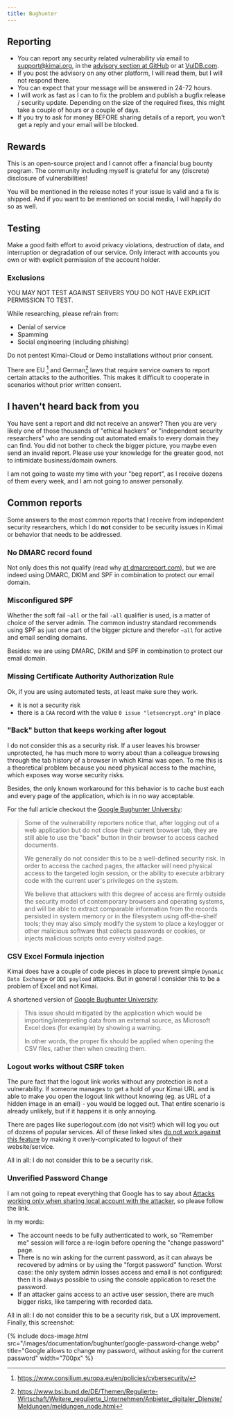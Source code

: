 ```yaml
---
title: Bughunter
---
```


## Reporting 

- You can report any security related vulnerability via email to [support@kimai.org](mailto:support@kimai.org), in the [advisory section at GitHub](https://github.com/kimai/kimai/security/advisories) or at [VulDB.com](https://vuldb.com/). 
- If you post the advisory on any other platform, I will read them, but I will not respond there.
- You can expect that your message will be answered in 24-72 hours.
- I will work as fast as I can to fix the problem and publish a bugfix release / security update. Depending on the size of the required fixes, this might take a couple of hours or a couple of days.
- If you try to ask for money BEFORE sharing details of a report, you won't get a reply and your email will be blocked.

## Rewards

This is an open-source project and I cannot offer a financial bug bounty program.
The community including myself is grateful for any (discrete) disclosure of vulnerabilities!

You will be mentioned in the release notes if your issue is valid and a fix is shipped. 
And if you want to be mentioned on social media, I will happily do so as well.

## Testing

Make a good faith effort to avoid privacy violations, destruction of data, and interruption or degradation of our service.
Only interact with accounts you own or with explicit permission of the account holder.

### Exclusions

YOU MAY NOT TEST AGAINST SERVERS YOU DO NOT HAVE EXPLICIT PERMISSION TO TEST.

While researching, please refrain from:

- Denial of service
- Spamming
- Social engineering (including phishing)

Do not pentest Kimai-Cloud or Demo installations without prior consent.

There are EU [^1] and German[^2] laws that require service owners to report certain attacks to the authorities.
This makes it difficult to cooperate in scenarios without prior written consent.

## I haven't heard back from you

You have sent a report and did not receive an answer?
Then you are very likely one of those thousands of "ethical hackers" or "independent security researchers" who are sending out automated emails to every domain they can find. 
You did not bother to check the bigger picture, you maybe even send an invalid report. Please use your knowledge for the greater good, not to intimidate business/domain owners. 

I am not going to waste my time with your "beg report", as I receive dozens of them every week, and I am not going to answer personally.

## Common reports

Some answers to the most common reports that I receive from independent security researchers, which I do **not** consider
to be security issues in Kimai or behavior that needs to be addressed.

### No DMARC record found

Not only does this not qualify (read why [at dmarcreport.com](https://dmarcreport.com/blog/no-dmarc-record-found-bug-bounty-is-a-beg-bounty/)), 
but we are indeed using DMARC, DKIM and SPF in combination to protect our email domain.

### Misconfigured SPF

Whether the soft fail `~all` or the fail `-all` qualifier is used, is a matter of choice of the server admin.
The common industry standard recommends using SPF as just one part of the bigger picture and therefor `~all` for active and email sending domains.

Besides: we are using DMARC, DKIM and SPF in combination to protect our email domain.

### Missing Certificate Authority Authorization Rule

Ok, if you are using automated tests, at least make sure they work.

- it is not a security risk
- there is a `CAA` record with the value `0 issue "letsencrypt.org"` in place

### "Back" button that keeps working after logout

I do not consider this as a security risk. If a user leaves his browser unprotected, he has much more to worry about than a colleague
browsing through the tab history of a browser in which Kimai was open. To me this is a theoretical problem because you need 
physical access to the machine, which exposes way worse security risks. 

Besides, the only known workaround for this behavior is to cache bust each and every page of the application, which is in no way acceptable.

For the full article checkout the [Google Bughunter University](https://bughunters.google.com/learn/invalid-reports/web-platform/navigation/6057503504465920/content-in-cache-after-logout):

> Some of the vulnerability reporters notice that, after logging out of a web application but do not close their current browser tab, they are still able to use the "back" button in their browser to access cached documents. 
>
> We generally do not consider this to be a well-defined security risk. In order to access the cached pages, the attacker will need physical access to the targeted login session, or the ability to execute arbitrary code with the current user's privileges on the system.
>
> We believe that attackers with this degree of access are firmly outside the security model of contemporary browsers and operating systems, and will be able to extract comparable information from the records persisted in system memory or in the filesystem using off-the-shelf tools; they may also simply modify the system to place a keylogger or other malicious software that collects passwords or cookies, or injects malicious scripts onto every visited page.

### CSV Excel Formula injection

Kimai does have a couple of code pieces in place to prevent simple `Dynamic Data Exchange` or `DDE payload` attacks. 
But in general I consider this to be a problem of Excel and not Kimai.

A shortened version of [Google Bughunter University](https://bughunters.google.com/learn/invalid-reports/google-products/4965108570390528/csv-formula-injection):

> This issue should mitigated by the application which would be importing/interpreting data from an external source, as Microsoft Excel does (for example) by showing a warning. 
> 
> In other words, the proper fix should be applied when opening the CSV files, rather then when creating them.

### Logout works without CSRF token

The pure fact that the logout link works without any protection is not a vulnerability.
If someone manages to get a hold of your Kimai URL and is able to make you open the logout link without knowing (eg. as URL of a hidden image in an email) - you would be logged out.
That entire scenario is already unlikely, but if it happens it is only annoying.

There are pages like superlogout.com (do not visit!) which will log you out of dozens of popular services.
All of these linked sites [do not work against this feature](https://bughunters.google.com/learn/invalid-reports/web-platform/csrf-clickjacking/5072689380982784) by making it overly-complicated to logout of their website/service.

All in all: I do not consider this to be a security risk.

### Unverified Password Change

I am not going to repeat everything that Google has to say about [Attacks working only when sharing local account with the attacker](https://bughunters.google.com/learn/invalid-reports/invalid-attack-scenarios/6576292268605440/attacks-working-only-when-sharing-local-account-with-the-attacker), 
so please follow the link. 

In my words: 
- The account needs to be fully authenticated to work, so "Remember me" session will force a re-login before opening the "change password" page.
- There is no win asking for the current password, as it can always be recovered by admins or by using the "forgot password" function. Worst case: the only system admin losses access and email is not configured: then it is always possible to using the console application to reset the password. 
- If an attacker gains access to an active user session, there are much bigger risks, like tampering with recorded data.

All in all: I do not consider this to be a security risk, but a UX improvement. Finally, this screenshot:

{% include docs-image.html src="/images/documentation/bughunter/google-password-change.webp" title="Google allows to change my password, without asking for the current password" width="700px" %}

[^1]: https://www.consilium.europa.eu/en/policies/cybersecurity/
[^2]: https://www.bsi.bund.de/DE/Themen/Regulierte-Wirtschaft/Weitere_regulierte_Unternehmen/Anbieter_digitaler_Dienste/Meldungen/meldungen_node.html
